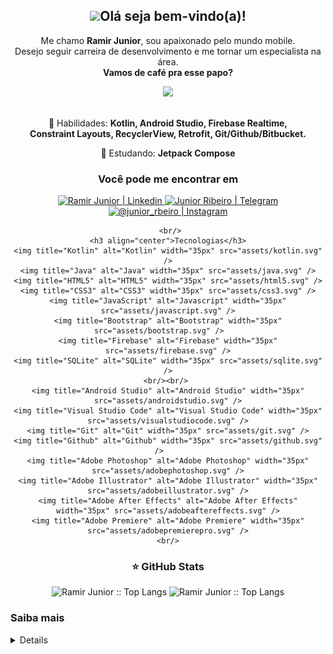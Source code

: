 <span align="center">

## <img src="https://raw.githubusercontent.com/iampavangandhi/iampavangandhi/master/gifs/Hi.gif" width="30px">Olá seja bem-vindo(a)!

</span>

<p align="center">
  Me chamo <strong>Ramir Junior</strong>, sou apaixonado pelo mundo mobile.<br/>
    Desejo seguir carreira de desenvolvimento e me tornar um especialista na área.<br/>
<strong>Vamos de café pra esse papo?</strong><br/>
</p>
<div align="center">
<img src="https://www.mygo.ge/uploads/blog/1584023795.jpg" width="500px" />
</div>
<br/>
<p align="center">
  💼 Habilidades: <strong>Kotlin, Android Studio, Firebase Realtime,<br>Constraint Layouts, RecyclerView, Retrofit, Git/Github/Bitbucket.</strong>
</p>

<p align="center">
  🚀  Estudando: <strong>Jetpack Compose</strong>
</p>
<h3 align="center">Você pode me encontrar em</h3>

<div align="center">
    <a href="https://www.linkedin.com/in/ramirjunior-"> 
         <img target="_blank" alt="Ramir Junior | Linkedin" src="https://img.shields.io/badge/LinkedIn-0077B5?style=for-the-badge&logo=linkedin&logoColor=white&link=https://www.linkedin.com/in/ramirjunior-" />
    </a>
    <a href="https://t.me/JRHDL"> 
        <img  alt="Junior Ribeiro | Telegram"  src="https://img.shields.io/badge/Telegram-2CA5E0?style=for-the-badge&logo=telegram&logoColor=white&link=https://t.me/JRHDL" />
    </a>
    <a href="https://instagram.com/junior_rbeiro"> 
        <img  alt="@junior_rbeiro | Instagram"  src="https://img.shields.io/badge/Instagram-E4405F?style=for-the-badge&logo=instagram&logoColor=white&link=https://instagram.com/junior_rbeiro"/>
    </a>
    
     <br/>
    <h3 align="center">Tecnologias</h3>
    <img title="Kotlin" alt="Kotlin" width="35px" src="assets/kotlin.svg" />
    <img title="Java" alt="Java" width="35px" src="assets/java.svg" />
    <img title="HTML5" alt="HTML5" width="35px" src="assets/html5.svg" />
    <img title="CSS3" alt="CSS3" width="35px" src="assets/css3.svg" />
    <img title="JavaScript" alt="Javascript" width="35px" src="assets/javascript.svg" />
    <img title="Bootstrap" alt="Bootstrap" width="35px" src="assets/bootstrap.svg" />    
    <img title="Firebase" alt="Firebase" width="35px" src="assets/firebase.svg" />
    <img title="SQLite" alt="SQLite" width="35px" src="assets/sqlite.svg" />
    <br/><br/> 
    <img title="Android Studio" alt="Android Studio" width="35px" src="assets/androidstudio.svg" />
    <img title="Visual Studio Code" alt="Visual Studio Code" width="35px" src="assets/visualstudiocode.svg" />
    <img title="Git" alt="Git" width="35px" src="assets/git.svg" />
    <img title="Github" alt="Github" width="35px" src="assets/github.svg" />    
    <img title="Adobe Photoshop" alt="Adobe Photoshop" width="35px" src="assets/adobephotoshop.svg" />
    <img title="Adobe Illustrator" alt="Adobe Illustrator" width="35px" src="assets/adobeillustrator.svg" />
    <img title="Adobe After Effects" alt="Adobe After Effects" width="35px" src="assets/adobeaftereffects.svg" />
    <img title="Adobe Premiere" alt="Adobe Premiere" width="35px" src="assets/adobepremierepro.svg" />
    <br/>
</div>

<p align="center">

<h3 align="center">⭐ GitHub Stats</h3>

<p align="center">
    <img height="165" src="https://github-readme-stats.vercel.app/api/top-langs/?username=ramirjunior&langs_count=8&layout=compact&theme=blueberry" alt="Ramir Junior :: Top Langs" />
    <img src="https://github-readme-stats.vercel.app/api?username=ramirjunior&theme=blueberry&show_icons=true&count_private=true&include_all_commits=true&hide_title=true" alt="Ramir Junior :: Top Langs" />
</p>
<h3>Saiba mais</h3> 

<details>

## Educação

- 📖 **Sistemas de Informação**

  📆 Formação 2023

  📍 **PUC Minas São Gabriel** - Belo Horizonte, Minas Gerais, Brasil



## Idiomas

- :us: Inglês

  :arrow_upper_right: Intermediário

   

- :es: Espanhol

  :arrow_upper_right: Intermediário
  
  </details>
